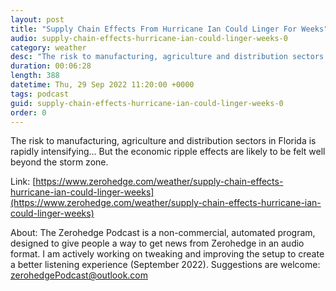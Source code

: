 ```yaml
---
layout: post
title: "Supply Chain Effects From Hurricane Ian Could Linger For Weeks"
audio: supply-chain-effects-hurricane-ian-could-linger-weeks-0
category: weather
desc: "The risk to manufacturing, agriculture and distribution sectors in Florida is rapidly intensifying... But the economic ripple effects are likely to be felt well beyond the storm zone."
duration: 00:06:28
length: 388
datetime: Thu, 29 Sep 2022 11:20:00 +0000
tags: podcast
guid: supply-chain-effects-hurricane-ian-could-linger-weeks-0
order: 0
---
```

The risk to manufacturing, agriculture and distribution sectors in Florida is rapidly intensifying... But the economic ripple effects are likely to be felt well beyond the storm zone.

Link: [https://www.zerohedge.com/weather/supply-chain-effects-hurricane-ian-could-linger-weeks](https://www.zerohedge.com/weather/supply-chain-effects-hurricane-ian-could-linger-weeks)

About: The Zerohedge Podcast is a non-commercial, automated program, designed to give people a way to get news from Zerohedge in an audio format.  I am actively working on tweaking and improving the setup to create a better listening experience (September 2022).  Suggestions are welcome: [zerohedgePodcast@outlook.com](mailto:zerohedgePodcast@outlook.com)
